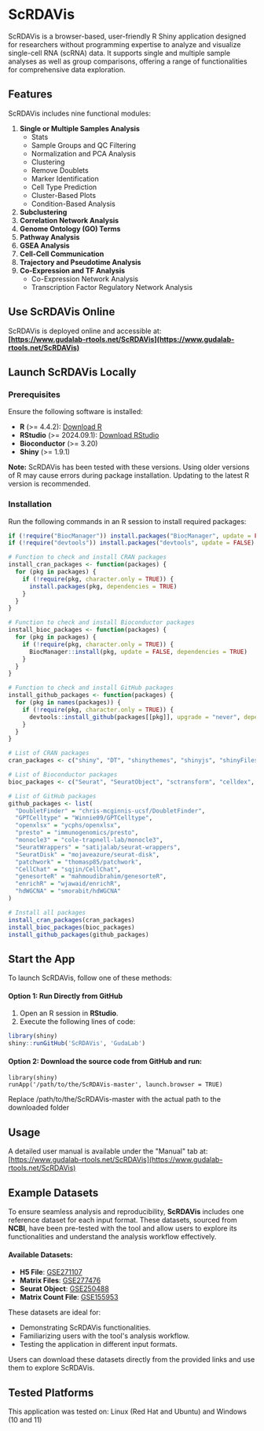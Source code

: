 # ScRDAVis

ScRDAVis is a browser-based, user-friendly R Shiny application designed for researchers without programming expertise to analyze and visualize single-cell RNA (scRNA) data. It supports single and multiple sample analyses as well as group comparisons, offering a range of functionalities for comprehensive data exploration.

## Features

ScRDAVis includes nine functional modules:
1. **Single or Multiple Samples Analysis**
   - Stats
   - Sample Groups and QC Filtering
   - Normalization and PCA Analysis
   - Clustering
   - Remove Doublets
   - Marker Identification
   - Cell Type Prediction
   - Cluster-Based Plots
   - Condition-Based Analysis
2. **Subclustering**
3. **Correlation Network Analysis**
4. **Genome Ontology (GO) Terms**
5. **Pathway Analysis**
6. **GSEA Analysis**
7. **Cell-Cell Communication**
8. **Trajectory and Pseudotime Analysis**
9. **Co-Expression and TF Analysis**
   - Co-Expression Network Analysis
   - Transcription Factor Regulatory Network Analysis

## Use ScRDAVis Online
ScRDAVis is deployed online and accessible at:  
**[https://www.gudalab-rtools.net/ScRDAVis](https://www.gudalab-rtools.net/ScRDAVis)**

## Launch ScRDAVis Locally

### Prerequisites
Ensure the following software is installed:
- **R** (>= 4.4.2): [Download R](https://www.r-project.org/)
- **RStudio** (>= 2024.09.1): [Download RStudio](https://posit.co/download/rstudio-desktop/)
- **Bioconductor** (>= 3.20)
- **Shiny** (>= 1.9.1)

**Note:** ScRDAVis has been tested with these versions. Using older versions of R may cause errors during package installation. Updating to the latest R version is recommended.

### Installation

Run the following commands in an R session to install required packages:

```R
if (!require("BiocManager")) install.packages("BiocManager", update = FALSE)
if (!require("devtools")) install.packages("devtools", update = FALSE)

# Function to check and install CRAN packages
install_cran_packages <- function(packages) {
  for (pkg in packages) {
    if (!require(pkg, character.only = TRUE)) {
      install.packages(pkg, dependencies = TRUE)
    }
  }
}

# Function to check and install Bioconductor packages
install_bioc_packages <- function(packages) {
  for (pkg in packages) {
    if (!require(pkg, character.only = TRUE)) {
      BiocManager::install(pkg, update = FALSE, dependencies = TRUE)
    }
  }
}

# Function to check and install GitHub packages
install_github_packages <- function(packages) {
  for (pkg in names(packages)) {
    if (!require(pkg, character.only = TRUE)) {
      devtools::install_github(packages[[pkg]], upgrade = "never", dependencies = TRUE)
    }
  }
}

# List of CRAN packages
cran_packages <- c("shiny", "DT", "shinythemes", "shinyjs", "shinyFiles", "shinyWidgets", "shinycssloaders", "ggplot2", "data.table", "ggpubr", "shinydashboard", "dplyr", "tibble", "HGNChelper", "openai", "metap", "harmony", "ggrepel", "R.utils", "circlize", "hdf5r", "ggupset", "gridExtra", "ggalluvial", "NMF", "ggraph", "igraph", "cowplot", "pdftools", "xgboost")

# List of Bioconductor packages
bioc_packages <- c("Seurat", "SeuratObject", "sctransform", "celldex", "SingleR", "scRNAseq", "glmGamPoi", "scran", "EnhancedVolcano", "ComplexHeatmap", "clusterProfiler", "org.Hs.eg.db", "org.Mm.eg.db", "org.Mmu.eg.db", "org.Rn.eg.db", "org.Ss.eg.db", "ReactomePA", "msigdbr", "fgsea", "enrichplot", "multtest", "WGCNA", "hdWGCNA", "motifmatchr", "TFBSTools", "GenomicRanges", "JASPAR2020", "EnsDb.Hsapiens.v86", "BSgenome.Hsapiens.UCSC.hg38", "BSgenome.Mmusculus.UCSC.mm10")

# List of GitHub packages
github_packages <- list(
  "DoubletFinder" = "chris-mcginnis-ucsf/DoubletFinder",
  "GPTCelltype" = "Winnie09/GPTCelltype",
  "openxlsx" = "ycphs/openxlsx",
  "presto" = "immunogenomics/presto",
  "monocle3" = "cole-trapnell-lab/monocle3",
  "SeuratWrappers" = "satijalab/seurat-wrappers",
  "SeuratDisk" = "mojaveazure/seurat-disk",
  "patchwork" = "thomasp85/patchwork",
  "CellChat" = "sqjin/CellChat",
  "genesorteR" = "mahmoudibrahim/genesorteR",
  "enrichR" = "wjawaid/enrichR",
  "hdWGCNA" = "smorabit/hdWGCNA"
)

# Install all packages
install_cran_packages(cran_packages)
install_bioc_packages(bioc_packages)
install_github_packages(github_packages)
```
## Start the App

To launch ScRDAVis, follow one of these methods:

#### Option 1: Run Directly from GitHub
1. Open an R session in **RStudio**.
2. Execute the following lines of code:

```R
library(shiny)
shiny::runGitHub('ScRDAVis', 'GudaLab')
```

#### Option 2: Download the source code from GitHub and run:
```
library(shiny)
runApp('/path/to/the/ScRDAVis-master', launch.browser = TRUE)
```
Replace /path/to/the/ScRDAVis-master with the actual path to the downloaded folder
## Usage

A detailed user manual is available under the "Manual" tab at: [https://www.gudalab-rtools.net/ScRDAVis](https://www.gudalab-rtools.net/ScRDAVis)

## Example Datasets

To ensure seamless analysis and reproducibility, **ScRDAVis** includes one reference dataset for each input format. These datasets, sourced from **NCBI**, have been pre-tested with the tool and allow users to explore its functionalities and understand the analysis workflow effectively.

#### Available Datasets:
- **H5 File**: [GSE271107](https://www.ncbi.nlm.nih.gov/geo/query/acc.cgi?acc=GSE271107)
- **Matrix Files**: [GSE277476](https://www.ncbi.nlm.nih.gov/geo/query/acc.cgi?acc=GSE277476)
- **Seurat Object**: [GSE250488](https://www.ncbi.nlm.nih.gov/geo/query/acc.cgi?acc=GSE250488)
- **Matrix Count File**: [GSE155953](https://www.ncbi.nlm.nih.gov/geo/query/acc.cgi?acc=GSE155953)

These datasets are ideal for:
- Demonstrating ScRDAVis functionalities.
- Familiarizing users with the tool's analysis workflow.
- Testing the application in different input formats.

Users can download these datasets directly from the provided links and use them to explore ScRDAVis.

## Tested Platforms

This application was tested on: Linux (Red Hat and Ubuntu) and Windows (10 and 11)
